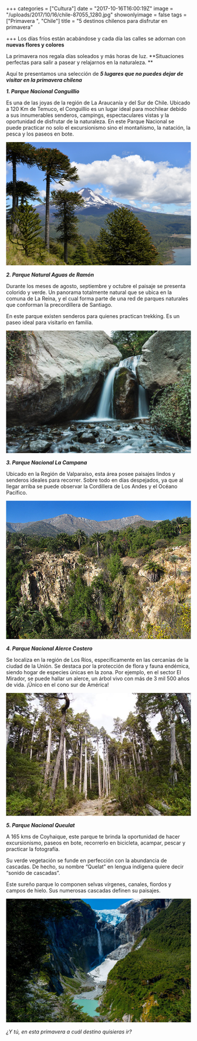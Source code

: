 +++
categories = ["Cultura"]
date = "2017-10-16T16:00:19Z"
image = "/uploads/2017/10/16/chile-87055_1280.jpg"
showonlyimage = false
tags = ["Primavera ", "Chile"]
title = "5 destinos chilenos para disfrutar en primavera"

+++
Los días fríos están acabándose y cada día las calles se adornan con **nuevas flores y colores**

La primavera nos regala días soleados y más horas de luz. **Situaciones perfectas para salir a pasear y relajarnos en la naturaleza. **

Aquí te presentamos una selección de **_5 lugares que no puedes dejar de visitar en la primavera chilena_**

_**1. Parque Nacional Conguillio**_

Es una de las joyas de la región de La Araucanía  y del Sur de Chile. Ubicado a 120 Km de Temuco, el Conguillío es un lugar ideal para mochilear debido a sus innumerables senderos, campings, espectaculares vistas y la oportunidad de disfrutar de la naturaleza. En este Parque Nacional se puede practicar no solo el excursionismo sino el montañismo, la natación, la pesca y los paseos en bote.

![](/uploads/2017/10/16/conguillio-national-park-710571_1920.jpg)

**_2. Parque Natural Aguas de Ramón_**

Durante los meses de agosto, septiembre y octubre el paisaje se presenta colorido y verde. Un panorama totalmente natural que se ubica en la comuna de La Reina, y el cual forma parte de una red de parques naturales que conforman la precordillera de Santiago.

En este parque existen senderos para quienes practican trekking. Es un paseo ideal para visitarlo en familia.

![](/uploads/2017/10/16/Aguas-de-Ramo%CC%81n.jpg)

**_3. Parque Nacional La Campana_**

Ubicado en la Región de Valparaíso, esta área posee paisajes lindos y senderos ideales para recorrer. Sobre todo en días despejados, ya que al llegar arriba se puede observar la Cordillera de Los Andes y el Océano Pacífico.

![](/uploads/2017/10/16/Parque%20La%20Campana.jpg)

**_4. Parque Nacional Alerce Costero_**

Se localiza en la región de Los Ríos, específicamente en las cercanías de la ciudad de la Unión. Se destaca por la protección de flora y fauna endémica, siendo hogar de especies únicas en la zona. Por ejemplo, en el sector El Mirador, se puede hallar un alerce, un árbol vivo con más de 3 mil 500  años de vida. ¡Único en el cono sur de América!

![](/uploads/2017/10/16/Parque%20Nacional%20Alerce%20Costero.jpg)

**_5. Parque Nacional Queulat_**

A 165 kms de Coyhaique, este parque te brinda la oportunidad de hacer excursionismo, paseos en bote, recorrerlo en bicicleta, acampar, pescar y practicar la fotografía.

Su verde vegetación se funde en perfección con la abundancia de cascadas. De hecho, su nombre “Quelat” en lengua indígena quiere decir “sonido de cascadas”.

Este sureño parque lo componen selvas vírgenes, canales, fiordos y campos de hielo. Sus numerosas cascadas definen su paisajes.

![](/uploads/2017/10/16/Parque%20Nacional%20Queulat.jpg)

_¿Y tú, en esta primavera a cuál destino quisieras ir?_


